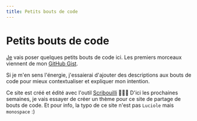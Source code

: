 ```yaml
---
title: Petits bouts de code
---
```

# Petits bouts de code

[Je](https://ynote.hk) vais poser quelques petits bouts de code ici. Les premiers morceaux viennent de mon [GitHub Gist](https://gist.github.com/Ynote).

Si je m'en sens l'énergie, j'essaierai d'ajouter des descriptions aux bouts de code pour mieux contextualiser et expliquer mon intention.

Ce site est créé et édité avec l'outil [Scribouilli](https://scribouilli.lechappeebelle.team/) 💜💜💜 D'ici les prochaines semaines, je vais essayer de créer un thème pour ce site de partage de bouts de code. Et pour info, la typo de ce site n'est pas `Luciole` mais `monospace` :)